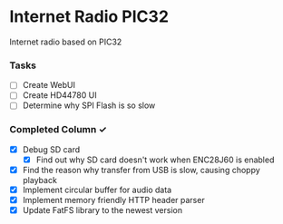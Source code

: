 # Internet Radio PIC32
Internet radio based on PIC32

### Tasks
- [ ] Create WebUI
- [ ] Create HD44780 UI
- [ ] Determine why SPI Flash is so slow

### Completed Column ✓
- [x] Debug SD card
  - [x] Find out why SD card doesn't work when ENC28J60 is enabled
- [x] Find the reason why transfer from USB is slow, causing choppy playback
- [x] Implement circular buffer for audio data
- [x] Implement memory friendly HTTP header parser
- [x] Update FatFS library to the newest version
